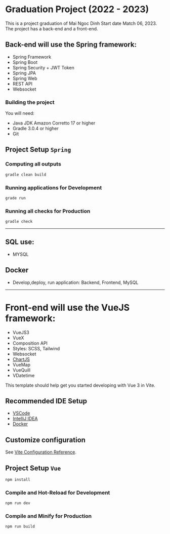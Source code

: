 # Graduation Project (2022 - 2023)

This is a project graduation of Mai Ngoc Dinh Start date Match 06, 2023. The project has a back-end and a front-end.

## Back-end will use the Spring framework:

- Spring Framework
- Spring Boot
- Spring Security + JWT Token
- Spring JPA
- Spring Web
- REST API
- Websocket

### Building the project

You will need:

- Java JDK Amazon Corretto 17 or higher
- Gradle 3.0.4 or higher
- Git

## Project Setup `Spring`

### Computing all outputs

```sh
gradle clean build
```

### Running applications for Development

```sh
grade run
```

### Running all checks for Production

```sh
gradle check
```

---

## SQL use:

- MYSQL

## Docker

- Develop,deploy, run application: Backend, Frontend, MySQL

---

# Front-end will use the VueJS framework:

- VueJS3
- VueX
- Composition API
- Styles: SCSS, Tailwind
- Websocket
- [ChartJS](https://vue-chartjs.org/guide/#chart-with-dynamic-styles)
- VueMap
- VueQuill
- VDatetime

This template should help get you started developing with Vue 3 in Vite.

## Recommended IDE Setup

- [VSCode](https://code.visualstudio.com/)
- [IntelliJ IDEA](https://www.jetbrains.com/)
- [Docker](https://www.docker.com/)

## Customize configuration

See [Vite Configuration Reference](https://vitejs.dev/config/).

## Project Setup `Vue`

```sh
npm install
```

### Compile and Hot-Reload for Development

```sh
npm run dev
```

### Compile and Minify for Production

```sh
npm run build
```
